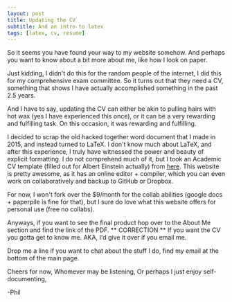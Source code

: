 ```yaml
---
layout: post
title: Updating the CV
subtitle: And an intro to latex
tags: [latex, cv, resume]
---
```


So it seems you have found your way to my website somehow. And perhaps you want to know about a bit more about me, like how I look on paper. 

Just kidding, I didn't do this for the random people of the internet, I did this for my comprehensive exam committee. So it turns out that they need a CV, something that shows I have actually accomplished something in the past 2.5 years. 

And I have to say, updating the CV can either be akin to pulling hairs with hot wax (yes I have experienced this once), or it can be a very rewarding and fulfilling task. On this occasion, it was rewarding and fulfilling. 

I decided to scrap the old hacked together word document that I made in 2015, and instead turned to LaTeX. I don't know much about LaTeX, and after this experience, I truly have witnessed the power and beauty of explicit formatting. I do not comprehend much of it, but I took an Academic CV template (filled out for Albert Einstein actually) from [here](https://www.sharelatex.com/). This website is pretty awesome, as it has an online editor + compiler, which you can even work on collaboratively and backup to GitHub or Dropbox. 

For now, I won't fork over the $9/month for the collab abilities (google docs + paperpile is fine for that), but I sure do love what this website offers for personal use (free no collabs).

Anyways, if you want to see the final product hop over to the About Me section and find the link of the PDF. ** CORRECTION ** If you want the CV you gotta get to know me. AKA, I'd give it over if you email me. 

Drop me a line if you want to chat about the stuff I do, find my email at the bottom of the main page.

Cheers for now,
Whomever may be listening,
Or perhaps I just enjoy self-documenting,

-Phil

